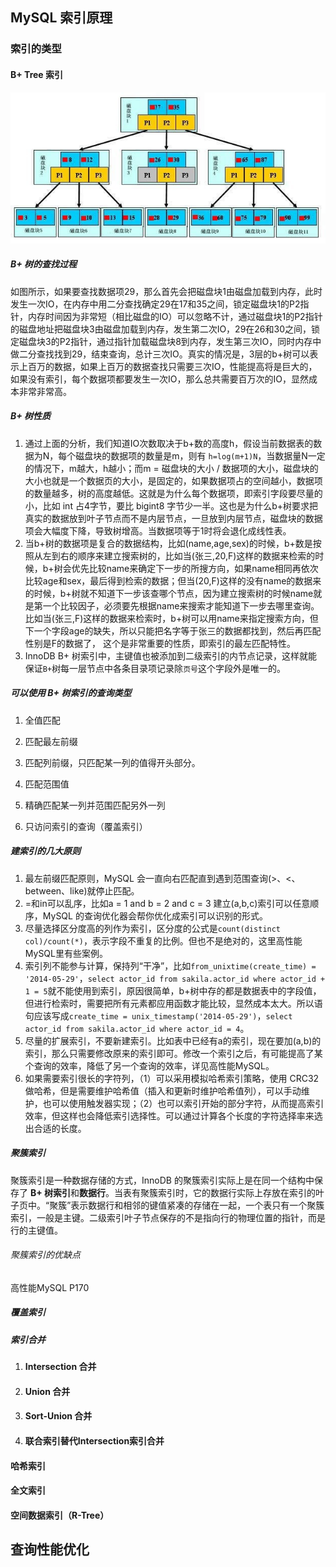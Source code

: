 ## MySQL 索引原理

### 索引的类型

#### B+ Tree 索引

![](../assets/b+tree.jpg)

##### B+ 树的查找过程

如图所示，如果要查找数据项29，那么首先会把磁盘块1由磁盘加载到内存，此时发生一次IO，在内存中用二分查找确定29在17和35之间，锁定磁盘块1的P2指针，内存时间因为非常短（相比磁盘的IO）可以忽略不计，通过磁盘块1的P2指针的磁盘地址把磁盘块3由磁盘加载到内存，发生第二次IO，29在26和30之间，锁定磁盘块3的P2指针，通过指针加载磁盘块8到内存，发生第三次IO，同时内存中做二分查找找到29，结束查询，总计三次IO。真实的情况是，3层的b+树可以表示上百万的数据，如果上百万的数据查找只需要三次IO，性能提高将是巨大的，如果没有索引，每个数据项都要发生一次IO，那么总共需要百万次的IO，显然成本非常非常高。

##### B+ 树性质

1. 通过上面的分析，我们知道IO次数取决于b+数的高度h，假设当前数据表的数据为N，每个磁盘块的数据项的数量是m，则有 `h=log(m+1)N`，当数据量N一定的情况下，m越大，h越小；而m = 磁盘块的大小 / 数据项的大小，磁盘块的大小也就是一个数据页的大小，是固定的，如果数据项占的空间越小，数据项的数量越多，树的高度越低。这就是为什么每个数据项，即索引字段要尽量的小，比如 int 占4字节，要比 bigint8 字节少一半。这也是为什么b+树要求把真实的数据放到叶子节点而不是内层节点，一旦放到内层节点，磁盘块的数据项会大幅度下降，导致树增高。当数据项等于1时将会退化成线性表。
2. 当b+树的数据项是复合的数据结构，比如(name,age,sex)的时候，b+数是按照从左到右的顺序来建立搜索树的，比如当(张三,20,F)这样的数据来检索的时候，b+树会优先比较name来确定下一步的所搜方向，如果name相同再依次比较age和sex，最后得到检索的数据；但当(20,F)这样的没有name的数据来的时候，b+树就不知道下一步该查哪个节点，因为建立搜索树的时候name就是第一个比较因子，必须要先根据name来搜索才能知道下一步去哪里查询。比如当(张三,F)这样的数据来检索时，b+树可以用name来指定搜索方向，但下一个字段age的缺失，所以只能把名字等于张三的数据都找到，然后再匹配性别是F的数据了， 这个是非常重要的性质，即索引的最左匹配特性。
3. InnoDB B+ 树索引中，主键值也被添加到二级索引的内节点记录，这样就能保证`B+`树每一层节点中各条目录项记录除`页号`这个字段外是唯一的。

##### 可以使用 B+ 树索引的查询类型

1. 全值匹配

2. 匹配最左前缀

3. 匹配列前缀，只匹配某一列的值得开头部分。

4. 匹配范围值

5. 精确匹配某一列并范围匹配另外一列

6. 只访问索引的查询（覆盖索引）

##### 建索引的几大原则

1. 最左前缀匹配原则，MySQL 会一直向右匹配直到遇到范围查询(>、<、between、like)就停止匹配。
2. =和in可以乱序，比如a = 1 and b = 2 and c = 3 建立(a,b,c)索引可以任意顺序，MySQL 的查询优化器会帮你优化成索引可以识别的形式。
3. 尽量选择区分度高的列作为索引，区分度的公式是`count(distinct col)/count(*)`，表示字段不重复的比例。但也不是绝对的，这里高性能MySQL里有些案例。
4. 索引列不能参与计算，保持列“干净”，比如`from_unixtime(create_time) = '2014-05-29'`，`select actor_id from sakila.actor_id where actor_id + 1 = 5`就不能使用到索引，原因很简单，b+树中存的都是数据表中的字段值，但进行检索时，需要把所有元素都应用函数才能比较，显然成本太大。所以语句应该写成`create_time = unix_timestamp('2014-05-29')`，`select actor_id from sakila.actor_id where actor_id = 4`。
5. 尽量的扩展索引，不要新建索引。比如表中已经有a的索引，现在要加(a,b)的索引，那么只需要修改原来的索引即可。修改一个索引之后，有可能提高了某个查询的效率，降低了另一个查询的效率，详见高性能MySQL。
6. 如果需要索引很长的字符列，（1）可以采用模拟哈希索引策略，使用 CRC32 做哈希，但是需要维护哈希值（插入和更新时维护哈希值列），可以手动维护，也可以使用触发器实现；（2）也可以索引开始的部分字符，从而提高索引效率，但这样也会降低索引选择性。可以通过计算各个长度的字符选择率来选出合适的长度。

##### 聚簇索引

聚簇索引是一种数据存储的方式，InnoDB 的聚簇索引实际上是在同一个结构中保存了 **B+ 树索引**和**数据行**。当表有聚簇索引时，它的数据行实际上存放在索引的叶子页中。“聚簇”表示数据行和相邻的键值紧凑的存储在一起，一个表只有一个聚簇索引，一般是主键。二级索引叶子节点保存的不是指向行的物理位置的指针，而是行的主键值。

###### 聚簇索引的优缺点

高性能MySQL P170

##### 覆盖索引



##### 索引合并

1. #### Intersection 合并

2. #### Union 合并

3. #### Sort-Union 合并

4. #### 联合索引替代Intersection索引合并

#### 哈希索引

#### 全文索引

#### 空间数据索引（R-Tree）

## 查询性能优化

